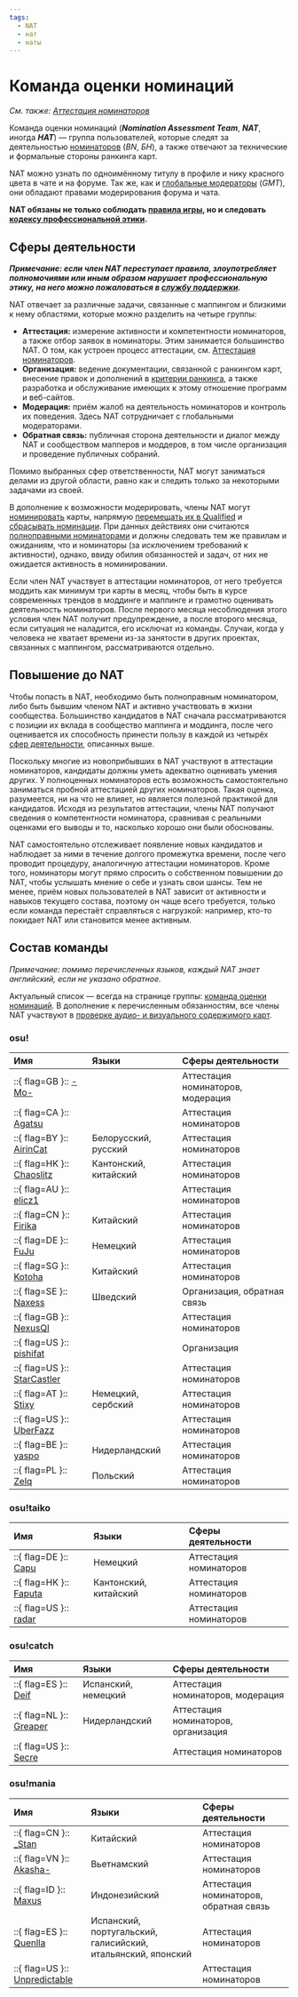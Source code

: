 ```yaml
---
tags:
  - NAT
  - нат
  - наты
---
```


# Команда оценки номинаций

*См. также: [Аттестация номинаторов](Evaluations)*

Команда оценки номинаций (***Nomination Assessment Team***, ***NAT***, иногда ***НАТ***) — группа пользователей, которые следят за деятельностью [номинаторов](/wiki/People/The_Team/Beatmap_Nominators) (*BN*, *БН*), а также отвечают за технические и формальные стороны ранкинга карт.

NAT можно узнать по одноимённому титулу в профиле и нику красного цвета в чате и на форуме. Так же, как и [глобальные модераторы](/wiki/People/The_Team/Global_Moderation_Team) (*GMT*), они обладают правами модерирования форума и чата.

**NAT обязаны не только соблюдать [правила игры](/wiki/Rules), но и следовать [кодексу профессиональной этики](/wiki/Contributor_Code_of_Conduct).**

## Сферы деятельности

***Примечание: если член NAT переступает правила, злоупотребляет полномочиями или иным образом нарушает профессиональную этику, на него можно пожаловаться в [службу поддержки](/wiki/People/The_Team/Account_support_team#support@ppy.sh).***

NAT отвечает за различные задачи, связанные с маппингом и близкими к нему областями, которые можно разделить на четыре группы:

- **Аттестация:** измерение активности и компетентности номинаторов, а также отбор заявок в номинаторы. Этим занимается большинство NAT. О том, как устроен процесс аттестации, см. [Аттестация номинаторов](/wiki/People/The_Team/Nomination_Assessment_Team/Evaluations).
- **Организация:** ведение документации, связанной с ранкингом карт, внесение правок и дополнений в [критерии ранкинга](/wiki/Ranking_Criteria), а также разработка и обслуживание имеющих к этому отношение программ и веб-сайтов.
- **Модерация:** приём жалоб на деятельность номинаторов и контроль их поведения. Здесь NAT сотрудничает с глобальными модераторами.
- **Обратная связь:** публичная сторона деятельности и диалог между NAT и сообществом мапперов и моддеров, в том числе организация и проведение публичных собраний.

Помимо выбранных сфер ответственности, NAT могут заниматься делами из другой области, равно как и следить только за некоторыми задачами из своей.

В дополнение к возможности модерировать, члены NAT могут [номинировать](/wiki/Beatmap_ranking_procedure#номинация) карты, напрямую [перемещать их в Qualified](/wiki/Beatmap_ranking_procedure#квалификация) и [сбрасывать номинации](/wiki/Beatmap_ranking_procedure#сброс-номинации). При данных действиях они считаются [полноправными номинаторами](/wiki/People/The_Team/Beatmap_Nominators#полноправные-номинаторы) и должны следовать тем же правилам и ожиданиям, что и номинаторы (за исключением требований к активности), однако, ввиду обилия обязанностей и задач, от них не ожидается активность в номинировании.

Если член NAT участвует в аттестации номинаторов, от него требуется моддить как минимум три карты в месяц, чтобы быть в курсе современных трендов в моддинге и маппинге и грамотно оценивать деятельность номинаторов. После первого месяца несоблюдения этого условия член NAT получит предупреждение, а после второго месяца, если ситуация не наладится, его исключат из команды. Случаи, когда у человека не хватает времени из-за занятости в других проектах, связанных с маппингом, рассматриваются отдельно.

## Повышение до NAT

Чтобы попасть в NAT, необходимо быть полноправным номинатором, либо быть бывшим членом NAT и активно участвовать в жизни сообщества. Большинство кандидатов в NAT сначала рассматриваются с позиции их вклада в сообщество маппинга и моддинга, после чего оценивается их способность принести пользу в каждой из четырёх [сфер деятельности](#сферы-деятельности), описанных выше.

Поскольку многие из новоприбывших в NAT участвуют в аттестации номинаторов, кандидаты должны уметь адекватно оценивать умения других. У полноценных номинаторов есть возможность самостоятельно заниматься пробной аттестацией других номинаторов. Такая оценка, разумеется, ни на что не влияет, но является полезной практикой для кандидатов. Исходя из результатов аттестации, члены NAT получают сведения о компетентности номинатора, сравнивая с реальными оценками его выводы и то, насколько хорошо они были обоснованы.

NAT самостоятельно отслеживает появление новых кандидатов и наблюдает за ними в течение долгого промежутка времени, после чего проводит процедуру, аналогичную аттестации номинаторов. Кроме того, номинаторы могут прямо спросить о собственном повышении до NAT, чтобы услышать мнение о себе и узнать свои шансы. Тем не менее, приём новых пользователей в NAT зависит от активности и навыков текущего состава, поэтому он чаще всего требуется, только если команда перестаёт справляться с нагрузкой: например, кто-то покидает NAT или становится менее активным.

## Состав команды

*Примечание: помимо перечисленных языков, каждый NAT знает английский, если не указано обратное.*

Актуальный список — всегда на странице группы: [команда оценки номинаций](https://osu.ppy.sh/groups/7). В дополнение к перечисленным обязанностям, все члены NAT участвуют в [проверке аудио- и визуального содержимого карт](/wiki/Rules/Visual_Content_Considerations#оценка-изображения).

### osu!

| Имя | Языки | Сферы деятельности |
| :-- | :-- | :-- |
| ::{ flag=GB }:: [-Mo-](https://osu.ppy.sh/users/2202163) |  | Аттестация номинаторов, модерация |
| ::{ flag=CA }:: [Agatsu](https://osu.ppy.sh/users/5579871) |  | Аттестация номинаторов |
| ::{ flag=BY }:: [AirinCat](https://osu.ppy.sh/users/11119539) | Белорусский, русский | Аттестация номинаторов |
| ::{ flag=HK }:: [Chaoslitz](https://osu.ppy.sh/users/3621552) | Кантонский, китайский | Аттестация номинаторов |
| ::{ flag=AU }:: [elicz1](https://osu.ppy.sh/users/8039342) |  | Аттестация номинаторов |
| ::{ flag=CN }:: [Firika](https://osu.ppy.sh/users/9590557) | Китайский | Аттестация номинаторов |
| ::{ flag=DE }:: [FuJu](https://osu.ppy.sh/users/10773882) | Немецкий | Аттестация номинаторов |
| ::{ flag=SG }:: [Kotoha](https://osu.ppy.sh/users/7823498) | Китайский | Аттестация номинаторов |
| ::{ flag=SE }:: [Naxess](https://osu.ppy.sh/users/8129817) | Шведский | Организация, обратная связь |
| ::{ flag=GB }:: [NexusQI](https://osu.ppy.sh/users/13822800) |  | Аттестация номинаторов |
| ::{ flag=US }:: [pishifat](https://osu.ppy.sh/users/3178418) |  | Организация |
| ::{ flag=US }:: [StarCastler](https://osu.ppy.sh/users/12402453) |  | Аттестация номинаторов |
| ::{ flag=AT }:: [Stixy](https://osu.ppy.sh/users/9000308) | Немецкий, сербский | Аттестация номинаторов |
| ::{ flag=US }:: [UberFazz](https://osu.ppy.sh/users/8646059) |  | Аттестация номинаторов |
| ::{ flag=BE }:: [yaspo](https://osu.ppy.sh/users/4945926) | Нидерландский | Аттестация номинаторов |
| ::{ flag=PL }:: [Zelq](https://osu.ppy.sh/users/8953955) | Польский | Аттестация номинаторов |

### osu!taiko

| Имя | Языки | Сферы деятельности |
| :-- | :-- | :-- |
| ::{ flag=DE }:: [Capu](https://osu.ppy.sh/users/2474015) | Немецкий | Аттестация номинаторов |
| ::{ flag=HK }:: [Faputa](https://osu.ppy.sh/users/845733) | Кантонский, китайский | Аттестация номинаторов |
| ::{ flag=US }:: [radar](https://osu.ppy.sh/users/7131099) |  | Аттестация номинаторов |

### osu!catch

| Имя | Языки | Сферы деятельности |
| :-- | :-- | :-- |
| ::{ flag=ES }:: [Deif](https://osu.ppy.sh/users/318565) | Испанский, немецкий | Аттестация номинаторов, модерация |
| ::{ flag=NL }:: [Greaper](https://osu.ppy.sh/users/2369776) | Нидерландский | Аттестация номинаторов, организация |
| ::{ flag=US }:: [Secre](https://osu.ppy.sh/users/2306637) |  | Аттестация номинаторов |

### osu!mania

| Имя | Языки | Сферы деятельности |
| :-- | :-- | :-- |
| ::{ flag=CN }:: [\_Stan](https://osu.ppy.sh/users/1653229) | Китайский | Аттестация номинаторов |
| ::{ flag=VN }:: [Akasha-](https://osu.ppy.sh/users/2596306) | Вьетнамский | Аттестация номинаторов |
| ::{ flag=ID }:: [Maxus](https://osu.ppy.sh/users/4335785) | Индонезийский | Аттестация номинаторов, обратная связь |
| ::{ flag=ES }:: [Quenlla](https://osu.ppy.sh/users/4725379) | Испанский, португальский, галисийский, итальянский, японский | Аттестация номинаторов |
| ::{ flag=US }:: [Unpredictable](https://osu.ppy.sh/users/7560872) |  | Аттестация номинаторов |

